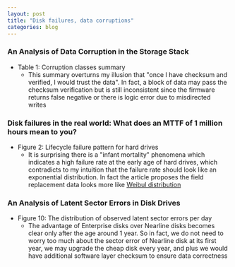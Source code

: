 ```yaml
---
layout: post
title: "Disk failures, data corruptions"
categories: blog
---
```


### An Analysis of Data Corruption in the Storage Stack
* Table 1: Corruption classes summary
    * This summary overturns my illusion that "once I have checksum and verified, I would trust the data". In fact, a block of data may pass the checksum verification but is still inconsistent since the firmware returns false negative or there is logic error due to misdirected writes

### Disk failures in the real world: What does an MTTF of 1 million hours mean to you?
* Figure 2: Lifecycle failure pattern for hard drives
    * It is surprising there is a "infant mortality" phenomena which indicates a high failure rate at the early age of hard drives, which contradicts to my intuition that the failure rate should look like an exponential distribution. In fact the article proposes the field replacement data looks more like [Weibul distribution](https://en.wikipedia.org/wiki/Weibull_distribution)

### An Analysis of Latent Sector Errors in Disk Drives
* Figure 10: The distribution of observed latent sector errors per day
    * The advantage of Enterprise disks over Nearline disks becomes clear only after the age around 1 year. So in fact, we do not need to worry too much about the sector error of Nearline disk at its first year, we may upgrade the cheap disk every year, and plus we would have additional software layer checksum to ensure data correctness
